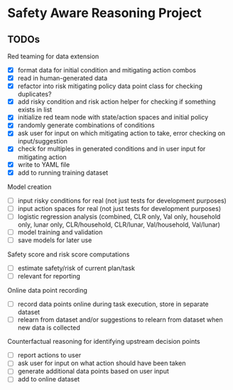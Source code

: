 # Safety Aware Reasoning Project

## TODOs

Red teaming for data extension
- [x] format data for initial condition and mitigating action combos
- [x] read in human-generated data
- [x] refactor into risk mitigating policy data point class for checking duplicates?
- [x] add risky condition and risk action helper for checking if something exists in list
- [x] initialize red team node with state/action spaces and initial policy
- [x] randomly generate combinations of conditions
- [x] ask user for input on which mitigating action to take, error checking on input/suggestion
- [x] check for multiples in generated conditions and in user input for mitigating action
- [x] write to YAML file
- [x] add to running training dataset

Model creation
- [ ] input risky conditions for real (not just tests for development purposes)
- [ ] input action spaces for real (not just tests for development purposes)
- [ ] logistic regression analysis (combined, CLR only, Val only, household only, lunar only, CLR/household, CLR/lunar, Val/household, Val/lunar)
- [ ] model training and validation
- [ ] save models for later use

Safety score and risk score computations
- [ ] estimate safety/risk of current plan/task
- [ ] relevant for reporting

Online data point recording
- [ ] record data points online during task execution, store in separate dataset
- [ ] relearn from dataset and/or suggestions to relearn from dataset when new data is collected

Counterfactual reasoning for identifying upstream decision points
- [ ] report actions to user
- [ ] ask user for input on what action should have been taken
- [ ] generate additional data points based on user input
- [ ] add to online dataset
